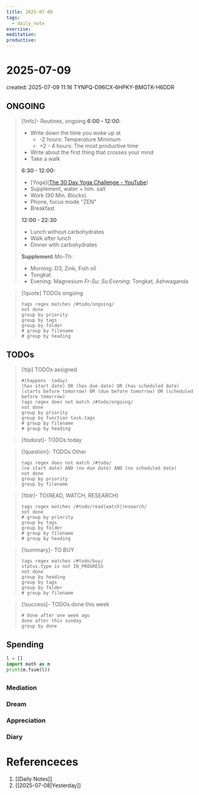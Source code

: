 ```yaml
---
title: 2025-07-09
tags:
  - daily_note
exercise: 
meditation:
productive:
---
```

# 2025-07-09
created: 2025-07-09 11:16
TYNPQ-D96CX-6HPKY-BMGTK-H6DDR
## ONGOING
> [!info]- Routines, ongoing
> **6:00 - 12:00**:
> - Write down the time you woke up at 
> 	- -2 hours: Temperature Minimum
> 	- +2 - 4 hours: The most productive time
> - Write about the first thing that crosses your mind
> - Take a walk
> 
> **6:30 - 12:00:**
> - [Yoga]([The 30 Day Yoga Challenge - YouTube](https://www.youtube.com/watch?v=B7Ff5E8IfIU&list=PL9T0rODp2rcsQRpYSz9e-xpo8nB91oiOH&index=31))
> - Supplement, water + him. salt
> - Work (90 Min. Blocks)
> - Phone, focus mode "ZEN"
> - Breakfast
> 
> **12:00 - 22:30**
> - Lunch without carbohydrates
> - Walk after lunch
> - Dinner with carbohydrates
> 
> **Supplement**
> *Mo-Th*:
> - Morning: D3, Zink, Fish oil
> - Tongkat
> - Evening: Magnesium
> *Fr-Su*:
> *Su:Evening*: Tongkat, Ashwaganda

>[!quote] TODOs ongoing
> ```tasks
> tags regex matches /#todo/ongoing/
> not done
> group by priority
> group by tags
> group by folder
> # group by filename
> # group by heading
> ```

## TODOs
>[!tip] TODOs assigned
> ```tasks
> #(happens  today)
> (has start date) OR (has due date) OR (has scheduled date)
> (starts before tomorrow) OR (due before tomorrow) OR (scheduled before tomorrow)
> tags regex does not match /#todo/ongoing/
> not done
> group by priority
> group by function task.tags
> # group by filename
> # group by heading
> ```

>[!todoist]- TODOs today

>[!question]- TODOs Other
> ```tasks
> tags regex does not match /#todo/
> (no start date) AND (no due date) AND (no scheduled date)
> not done 
> group by priority
> group by filename
> ```

>[!tldr]- TO{READ, WATCH, RESEARCH}
> ```tasks
> tags regex matches /#todo/read|watch|research/
> not done
> # group by priority
> group by tags
> group by folder
> # group by filename
> # group by heading
> ```

> [!summary]- TO BUY
> ```tasks
> tags regex matches /#todo/buy/
> status.type is not IN_PROGRESS
> not done
> group by heading
> group by tags
> group by folder
> # group by filename
> ```

>[!success]- TODOs done this week
> ```tasks
> # done after one week ago
> done after this sunday
> group by done
>  ```

## Spending
```python
l = []
import math as m
print(m.fsum(l))
```

##

### Mediation
### Dream

### Appreciation

### Diary

# Referenceces
1. [[Daily Notes]]
2. [[2025-07-08|Yesterday]]